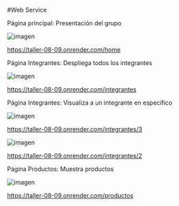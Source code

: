 #Web Service

Página principal: Presentación del grupo

![imagen](https://github.com/SamuelCU/Taller-08_09/assets/133398236/15b4129b-cd38-4842-b9e2-eec00f827b32)

https://taller-08-09.onrender.com/home




Página Integrantes: Despliega todos los integrantes

![imagen](https://github.com/SamuelCU/Taller-08_09/assets/133398236/41399e83-d678-470e-8d77-9e8d7ab24328)

https://taller-08-09.onrender.com/integrantes


Página Integrantes: Visualiza a un integrante en específico

![imagen](https://github.com/SamuelCU/Taller-08_09/assets/133398236/365cdc28-35f6-4b3e-a7fe-568eb6c8f557)

https://taller-08-09.onrender.com/integrantes/3

![imagen](https://github.com/SamuelCU/Taller-08_09/assets/133398236/f14d2687-5f3f-40db-a844-9dda37049adf)

https://taller-08-09.onrender.com/integrantes/2


Página Productos: Muestra productos

![imagen](https://github.com/SamuelCU/Taller-08_09/assets/133398236/27a9fd56-76b6-4c66-886f-80b48ff49e23)

https://taller-08-09.onrender.com/productos











